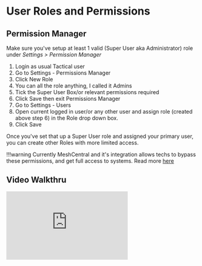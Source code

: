 # User Roles and Permissions

## Permission Manager

Make sure you've setup at least 1 valid (Super User aka Administrator) role under _Settings > Permission Manager_

1. Login as usual Tactical user
2. Go to Settings - Permissions Manager
3. Click New Role
4. You can all the role anything, I called it Admins
5. Tick the Super User Box/or relevant permissions required
6. Click Save then exit Permissions Manager
7. Go to Settings - Users
8. Open current logged in user/or any other user and assign role (created above step 6) in the Role drop down box.
9. Click Save 

Once you've set that up a Super User role and assigned your primary user, you can create other Roles with more limited access.


!!!warning
    Currently MeshCentral and it's integration allows techs to bypass these permissions, and get full access to systems. Read more [here](../mesh_integration.md#security-implications)

## Video Walkthru

<div class="video-wrapper">
  <iframe width="320" height="180" src="https://www.youtube.com/embed/TTPLvgjMgp0" frameborder="0" allowfullscreen></iframe>
</div>
